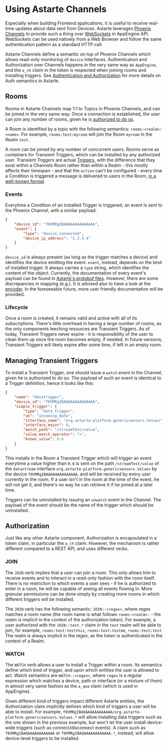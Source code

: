 # Using Astarte Channels

Especially when building Frontend applications, it is useful to receive real-time updates about data
sent from Devices. Astarte leverages [Phoenix Channels](https://hexdocs.pm/phoenix/channels.html) to
provide such a thing over [WebSockets](https://en.wikipedia.org/wiki/WebSocket) in AppEngine API.
WebSockets can be used natively from a Web Browser and follow the same authentication pattern as a
standard HTTP call.

Astarte Channels define a semantic on top of Phoenix Channels which allows read-only monitoring of
`device` Interfaces. Authentication and Authorization over Channels happens in the very same way as
`AppEngine`, and the `a_ch` claim in the token is respected when joining rooms and installing
triggers. See [Authentication and Authorization](070-auth.html) for more details on Auth semantics
in Astarte.

## Rooms

Rooms in Astarte Channels map 1:1 to Topics in Phoenix Channels, and can be joined in the very same
way. Once a connection is established, the user can join any number of rooms, given he is
[authorized to do so](#authorization).

A Room is identified by a topic with the following semantics: `rooms:<realm>:<name>`. For example,
`rooms:test:myroom` will join the Room `myroom` in the Realm `test`.

A room can be joined by any number of concurrent users. Rooms serve as containers for Transient
Triggers, which can be installed by any authorized user. Transient Triggers are actual
[Triggers](060-triggers.md), with the difference that they exist within a Channels Room rather than
within a Realm - this mostly affects their timespan - and that the `action` can't be configured -
every time a Condition is triggered a message is delivered to users in the Room, [in a well-known
format](https://github.com/astarte-platform/astarte_core/blob/v0.11.1/lib/astarte_core/triggers/simple_events/encoder.ex).

### Events

Everytime a Condition of an installed Trigger is triggered, an event is sent to the Phoenix Channel,
with a similar payload:

```json
{
    "device_id": "f0VMRgIBAQAAAAAAAAAAAA",
    "event": {
        "type": "device_connected",
        "device_ip_address": "1.2.3.4"
    }
}
```

`device_id` is always present (as long as the trigger matches a device) and identifies the device
emitting the event. `event`, instead, depends on the kind of installed trigger. It always carries a
`type` string, which identifies the content of the object. Currently, the documentation of every
event's payload can be found in [Astarte's protobuf
files](https://github.com/astarte-platform/astarte_core/tree/v0.11.1/lib/astarte_core/triggers/simple_events).
However, there are some discrepancies in mapping (e.g.). It is advised also to have a look at the
[encoder](https://github.com/astarte-platform/astarte_core/blob/v0.11.1/lib/astarte_core/triggers/simple_events/encoder.ex).
In the foreseeable future, more user friendly documentation will be provided.

### Lifecycle

Once a room is created, it remains valid and active with all of its subscriptions. There's little
overhead in having a large number of rooms, as the only components leeching resources are Transient
Triggers. As of today, Transient Triggers never expire - it is responsibility of the user to clean
them up once the room becomes empty, if needed. In future versions, Transient Triggers will likely
expire after some time, if left in an empty room.

## Managing Transient Triggers

To install a Transient Trigger, one should issue a `watch` event in the Channel, given he is
authorized to do so. The payload of such an event is identical to a Trigger definition, hence it
looks like this:

```json
{
    "name": "datatrigger",
    "device_id": "f0VMRgIBAQAAAAAAAAAAAA",
    "simple_trigger": {
        "type": "data_trigger",
        "on": "incoming_data",
        "interface_name": "org.astarte-platform.genericsensors.Values",
        "interface_major": 0,
        "match_path": "/streamTest/value",
        "value_match_operator": ">",
        "known_value": 0.6
    }
}
```

This installs in the Room a Transient Trigger which will trigger an event everytime a value higher
than `0.6` is sent on the path `/streamTest/value` of the `datastream` interface
`org.astarte-platform.genericsensors.Values` by the device `f0VMRgIBAQAAAAAAAAAAAA`, and will be
received by every user currently in the room. If a user isn't in the room at the time of the event,
he will not get it, and there's no way he can retrieve it if he joined at a later time.

Triggers can be uninstalled by issuing an `unwatch` event in the Channel. The payload of the event
should be the name of the trigger which should be uninstalled.

## Authorization

Just like any other Astarte component, Authorization is encapsulated in a token claim, in particular
the `a_ch` claim. However, the mechanism is rather different compared to a REST API, and uses
different verbs.

### JOIN

The `JOIN` verb implies that a user can join a room. This only allows him to receive events and to
interact in a *read-only* fashion with the room itself. There is no restriction to which events a
user sees - if he is authorized to enter in a room, he will be capable of seeing all events flowing
in. More granular permissions can be done simply by creating more rooms in which different triggers
will be installed.

The `JOIN` verb has the following semantic: `JOIN::<regex>`, where regex matches a room name (the
room name is what follows `rooms:<realm>:` - the realm is implicit in the context of the
authorization token). For example, a user authorized with the `JOIN::test.*` claim in the `test`
realm will be able to join, for example, `rooms:test:testthis`, `rooms:test:testme`,
`rooms:test:test`. The realm is always implicit in the regex, as the token is authenticated in the
context of a Realm.

### WATCH

The `WATCH` verb allows a user to install a Trigger within a room. Its semantics define which kind
of trigger, and upon which entities the user is allowed to act. Watch semantics are
`WATCH::<regex>`, where `regex` is a regular expression which matches a device, path or interface
(or a mixture of them) in almost very same fashion as the `a_aea` claim (which is used in
AppEngine).

Given different kind of triggers impact different Astarte entities, the Authorization claim
implicitly defines which kind of triggers a user will be able to install. For example,
`f0VMRgIBAQAAAAAAAAAAAA/org.astarte-platform.genericsensors.Values.*` will allow installing data
triggers such as the one shown in the previous example, but won't let the user install device-wide
triggers (such as connect/disconnect events). A claim such as `f0VMRgIBAQAAAAAAAAAAAA` or
`f0VMRgIBAQAAAAAAAAAAAA.*`, instead, will allow device-level triggers to be installed.
